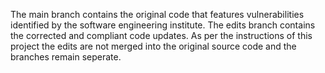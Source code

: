 The main branch contains the original code that features vulnerabilities identified by the software engineering institute. The edits branch contains the corrected and compliant code updates. As per the instructions of this project the edits are not merged into the original source code and the branches remain seperate.
